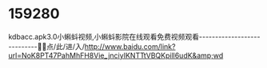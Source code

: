 # 159280
kdbacc.apk3.0小蝌蚪视频,小蝌蚪影院在线观看免费视频观看----------------------------🦄🦄点/此/进/入/http://www.baidu.com/link?url=NoK8PT47PahMhFH8Vie_jnciyIKNTTtVBQKpill6udK&amp;wd
